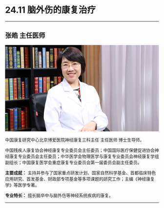# 24.11 脑外伤的康复治疗

---

## 张皓 主任医师

![1684477248219](image/c24_011/1684477248219.png)

中国康复研究中心北京博爱医院神经康复三科主任 主任医师 博士生导师。

中国残疾人康复协会神经康复专业委员会主任委员；中国国际医疗保健促进协会神经康复专业委员会主任委员；中华医学会物理医学与康复专业委员会神经康复学组副组长；中国康复医学会重症康复专业委员会第一届委员会副主任委员。


**主要成就：** 主持并参与了国家重点研发计划、国家自然科学基金、首都临床特色应用研究、首发基金、财政部专项基金等多项课题的研究工作；主编《神经康复学》等医学专著。


**专业特长：** 擅长脑卒中与脑外伤等神经系统疾病的康复。

---
